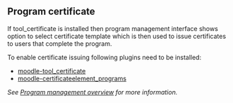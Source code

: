 ## Program certificate

If tool_certificate is installed then program management interface shows option to select
certificate template which is then used to issue certificates to users that complete
the program.

To enable certificate issuing following plugins need to be installed:

* [moodle-tool_certificate](https://github.com/moodleworkplace/moodle-tool_certificate)
* [moodle-certificateelement_programs](https://github.com/open-lms-open-source/moodle-certificateelement_programs)

_See [Program management overview](management.md) for more information._
